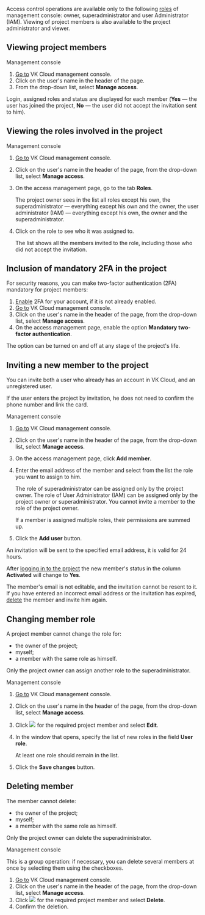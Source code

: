 Access control operations are available only to the following [roles](/en/tools-for-using-services/account/concepts/rolesandpermissions) of management console: owner, superadministrator and user Administrator (IAM). Viewing of project members is also available to the project administrator and viewer.

## Viewing project members

<tabs>
<tablist>
<tab>Management console</tab>
</tablist>
<tabpanel>

1. [Go to](https://msk.cloud.vk.com/app/en) VK Cloud management console.
1. Click on the user's name in the header of the page.
1. From the drop-down list, select **Manage access**.

Login, assigned roles and status are displayed for each member (**Yes** — the user has joined the project, **No** — the user did not accept the invitation sent to him).

</tabpanel>
</tabs>

## Viewing the roles involved in the project

<tabs>
<tablist>
<tab>Management console</tab>
</tablist>
<tabpanel>

1. [Go to](https://msk.cloud.vk.com/app/en) VK Cloud management console.
1. Click on the user's name in the header of the page, from the drop-down list, select **Manage access**.
1. On the access management page, go to the tab **Roles**.

    The project owner sees in the list all roles except his own, the superadministrator — everything except his own and the owner, the user administrator (IAM) — everything except his own, the owner and the superadministrator.

1. Click on the role to see who it was assigned to.

    The list shows all the members invited to the role, including those who did not accept the invitation.

</tabpanel>
</tabs>

## Inclusion of mandatory 2FA in the project

For security reasons, you can make two-factor authentication (2FA) mandatory for project members:

1. [Enable](/en/tools-for-using-services/vk-cloud-account/service-management/account-manage/manage-2fa) 2FA for your account, if it is not already enabled.
1. [Go to](https://msk.cloud.vk.com/app/en) VK Cloud management console.
1. Click on the user's name in the header of the page, from the drop-down list, select **Manage access**.
1. On the access management page, enable the option **Mandatory two-factor authentication**.

The option can be turned on and off at any stage of the project's life.

## Inviting a new member to the project

You can invite both a user who already has an account in VK Cloud, and an unregistered user.

If the user enters the project by invitation, he does not need to confirm the phone number and link the card.

<tabs>
<tablist>
<tab>Management console</tab>
</tablist>
<tabpanel>

1. [Go to](https://msk.cloud.vk.com/app/en) VK Cloud management console.
1. Click on the user's name in the header of the page, from the drop-down list, select **Manage access**.
1. On the access management page, click **Add member**.
1. Enter the email address of the member and select from the list the role you want to assign to him.

    The role of superadministrator can be assigned only by the project owner. The role of User Administrator (IAM) can be assigned only by the project owner or superadministrator. You cannot invite a member to the role of the project owner.

    If a member is assigned multiple roles, their permissions are summed up.

1. Click the **Add user** button.

</tabpanel>
</tabs>

An invitation will be sent to the specified email address, it is valid for 24 hours.

After [logging in to the project](/en/tools-for-using-services/account/service-management/project-invitation/) the new member's status in the column **Activated** will change to **Yes**.

<info>

The member's email is not editable, and the invitation cannot be resent to it. If you have entered an incorrect email address or the invitation has expired, [delete](#deleting_member) the member and invite him again.

</info>

## Changing member role

A project member cannot change the role for:

- the owner of the project;
- myself;
- a member with the same role as himself.

Only the project owner can assign another role to the superadministrator.

<tabs>
<tablist>
<tab>Management console</tab>
</tablist>
<tabpanel>

1. [Go to](https://msk.cloud.vk.com/app/en) VK Cloud management console.
1. Click on the user's name in the header of the page, from the drop-down list, select **Manage access**.
1. Click ![ ](/en/assets/more-icon.svg "inline") for the required project member and select **Edit**.
1. In the window that opens, specify the list of new roles in the field **User role**.

    At least one role should remain in the list.

1. Click the **Save changes** button.

</tabpanel>
</tabs>

## Deleting member

The member cannot delete:

- the owner of the project;
- myself;
- a member with the same role as himself.

Only the project owner can delete the superadministrator.

<tabs>
<tablist>
<tab>Management console</tab>
</tablist>
<tabpanel>

This is a group operation: if necessary, you can delete several members at once by selecting them using the checkboxes.

1. [Go to](https://msk.cloud.vk.com/app/en) VK Cloud management console.
1. Click on the user's name in the header of the page, from the drop-down list, select **Manage access**.
1. Click ![ ](/en/assets/more-icon.svg "inline") for the required project member and select **Delete**.
1. Confirm the deletion.

</tabpanel>
</tabs>
